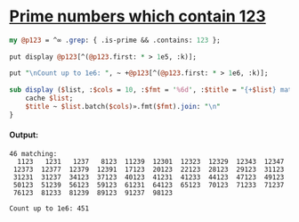 [1]: https://rosettacode.org/wiki/Prime_numbers_which_contain_123

# [Prime numbers which contain 123][1]

```perl
my @p123 = ^∞ .grep: { .is-prime && .contains: 123 };
 
put display @p123[^(@p123.first: * > 1e5, :k)];
 
put "\nCount up to 1e6: ", ~ +@p123[^(@p123.first: * > 1e6, :k)];
 
sub display ($list, :$cols = 10, :$fmt = '%6d', :$title = "{+$list} matching:\n" )   {
    cache $list;
    $title ~ $list.batch($cols)».fmt($fmt).join: "\n"
}
```

#### Output:
```
46 matching:
  1123   1231   1237   8123  11239  12301  12323  12329  12343  12347
 12373  12377  12379  12391  17123  20123  22123  28123  29123  31123
 31231  31237  34123  37123  40123  41231  41233  44123  47123  49123
 50123  51239  56123  59123  61231  64123  65123  70123  71233  71237
 76123  81233  81239  89123  91237  98123

Count up to 1e6: 451
```
